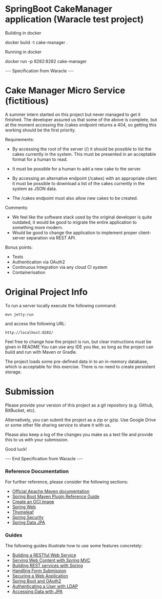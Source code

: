 # SpringBoot CakeManager application (Waracle test project)

Building in docker

docker build -t cake-manager .

Running in docker

docker run -p 8282:8282 cake-manager





--- Specification from Waracle ---

Cake Manager Micro Service (fictitious)
=======================================

A summer intern started on this project but never managed to get it finished.
The developer assured us that some of the above is complete, but at the moment accessing the /cakes endpoint
returns a 404, so getting this working should be the first priority.

Requirements:
* By accessing the root of the server (/) it should be possible to list the cakes currently in the system. This must be presented in an acceptable format for a human to read.

* It must be possible for a human to add a new cake to the server.

* By accessing an alternative endpoint (/cakes) with an appropriate client it must be possible to download a list of
  the cakes currently in the system as JSON data.

* The /cakes endpoint must also allow new cakes to be created.

Comments:
* We feel like the software stack used by the original developer is quite outdated, it would be good to migrate the entire application to something more modern.
* Would be good to change the application to implement proper client-server separation via REST API.

Bonus points:
* Tests
* Authentication via OAuth2
* Continuous Integration via any cloud CI system
* Containerisation


Original Project Info
=====================

To run a server locally execute the following command:

`mvn jetty:run`

and access the following URL:

`http://localhost:8282/`

Feel free to change how the project is run, but clear instructions must be given in README
You can use any IDE you like, so long as the project can build and run with Maven or Gradle.

The project loads some pre-defined data in to an in-memory database, which is acceptable for this exercise.  There is
no need to create persistent storage.


Submission
==========

Please provide your version of this project as a git repository (e.g. Github, BitBucket, etc).

Alternatively, you can submit the project as a zip or gzip. Use Google Drive or some other file sharing service to
share it with us.

Please also keep a log of the changes you make as a text file and provide this to us with your submission.

Good luck!

--- End Specification from Waracle ---


### Reference Documentation
For further reference, please consider the following sections:

* [Official Apache Maven documentation](https://maven.apache.org/guides/index.html)
* [Spring Boot Maven Plugin Reference Guide](https://docs.spring.io/spring-boot/docs/2.6.7/maven-plugin/reference/html/)
* [Create an OCI image](https://docs.spring.io/spring-boot/docs/2.6.7/maven-plugin/reference/html/#build-image)
* [Spring Web](https://docs.spring.io/spring-boot/docs/2.6.7/reference/htmlsingle/#boot-features-developing-web-applications)
* [Thymeleaf](https://docs.spring.io/spring-boot/docs/2.6.7/reference/htmlsingle/#boot-features-spring-mvc-template-engines)
* [Spring Security](https://docs.spring.io/spring-boot/docs/2.6.7/reference/htmlsingle/#boot-features-security)
* [Spring Data JPA](https://docs.spring.io/spring-boot/docs/2.6.7/reference/htmlsingle/#boot-features-jpa-and-spring-data)

### Guides
The following guides illustrate how to use some features concretely:

* [Building a RESTful Web Service](https://spring.io/guides/gs/rest-service/)
* [Serving Web Content with Spring MVC](https://spring.io/guides/gs/serving-web-content/)
* [Building REST services with Spring](https://spring.io/guides/tutorials/bookmarks/)
* [Handling Form Submission](https://spring.io/guides/gs/handling-form-submission/)
* [Securing a Web Application](https://spring.io/guides/gs/securing-web/)
* [Spring Boot and OAuth2](https://spring.io/guides/tutorials/spring-boot-oauth2/)
* [Authenticating a User with LDAP](https://spring.io/guides/gs/authenticating-ldap/)
* [Accessing Data with JPA](https://spring.io/guides/gs/accessing-data-jpa/)

